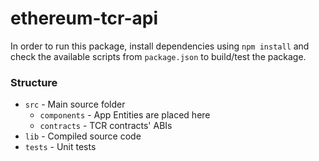 # ethereum-tcr-api

In order to run this package, install dependencies
using `npm install` and check the available scripts
from `package.json` to build/test the package.

### Structure
* `src` - Main source folder
    * `components` - App Entities are placed here
    * `contracts` - TCR contracts' ABIs
* `lib` - Compiled source code
* `tests` - Unit tests
